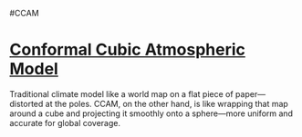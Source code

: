


#CCAM

# [Conformal Cubic Atmospheric Model](https://research.csiro.au/ccam/getting-started/instructions-for-installing-ccam/)

Traditional climate model like a world map on a flat piece of paper—distorted at the poles.
CCAM, on the other hand, is like wrapping that map around a cube and projecting it smoothly onto a sphere—more uniform and accurate for global coverage.
